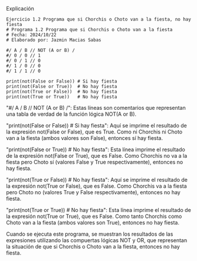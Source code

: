 Explicación
```
Ejercicio 1.2 Programa que si Chorchis o Choto van a la fiesta, no hay fiesta 
# Programa 1.2 Programa que si Chorchis o Choto van a la fiesta 
# Fecha: 2024/10/22
# Elaborado por: Jazmin Macias Sabas 

#/ A / B // NOT (A or B) /
#/ 0 / 0 // 1
#/ 0 / 1 // 0
#/ 1 / 0 // 0
#/ 1 / 1 // 0 

print(not(False or False)) # Si hay fiesta 
print(not(False or True))  # No hay fiesta 
print(not(True or False))  # No hay fiesta 
print(not(True or True))   # No hay fiesta 
```

"#/ A / B // NOT (A or B) /":
Estas líneas son comentarios que representan una tabla de verdad de la función lógica NOT(A or B).

"print(not(False or False)) # Si hay fiesta":
Aquí se imprime el resultado de la expresión not(False or False), que es True. Como ni Chorchis ni Choto van a la fiesta (ambos valores son False), entonces sí hay fiesta.

"print(not(False or True))  # No hay fiesta":
Esta línea imprime el resultado de la expresión not(False or True), que es False. Como Chorchis no va a la fiesta pero Choto sí (valores False y True respectivamente), entonces no hay fiesta.

"print(not(True or False))  # No hay fiesta":
Aquí se imprime el resultado de la expresión not(True or False), que es False. Como Chorchis va a la fiesta pero Choto no (valores True y False respectivamente), entonces no hay fiesta.

"print(not(True or True))   # No hay fiesta":
Esta línea imprime el resultado de la expresión not(True or True), que es False. Como tanto Chorchis como Choto van a la fiesta (ambos valores son True), entonces no hay fiesta.

Cuando se ejecuta este programa, se muestran los resultados de las expresiones utilizando las compuertas lógicas NOT y OR, que representan la situación de que si Chorchis o Choto van a la fiesta, entonces no hay fiesta.
